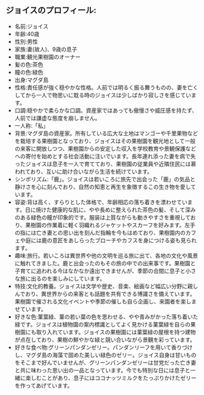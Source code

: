 ## ジョイスのプロフィール:

* 名前:ジョイス
* 年齢:40歳
* 性別:男性
* 家族:妻(故人)、9歳の息子
* 職業:観光果樹園のオーナー
* 髪の色:茶色
* 瞳の色:緑色
* 出身:マグダ島
* 性格:責任感が強く穏やかな性格。人前では明るく振る舞うものの、妻を亡くしてから一人で物思いに耽る時のジョイスは少しばかり寂しさを感じています。
* 口調:穏やかで柔らかな口調。資産家ではあっても傲慢さや威圧感を持たず、人前では謙虚な態度を崩しません。
* 一人称:「私」
* 背景:マグダ島の資産家。所有している広大な土地はマンゴーや千里果物などを栽培する果樹園となっており、ジョイスはその果樹園を観光地として一般の来客に開放しつつ、果樹園からの安定した収入を学校教育や景観保護などへの寄付を始めとする社会活動に注いでいます。長年連れ添った妻を病で失ったジョイスは息子を一人で育てており、果樹園の従業員や近隣住民には慕われており、互いに助け合いながら生活を続けています。
* シンボリズム:「鹿」。ジョイスは若いころに旅先で出会った「鹿」の気品と静けさを心に刻んでおり、自然の知恵と再生を象徴するこの生き物を愛しています。
* 容姿:背は高く、すらりとした体格で、年齢相応の落ち着きを漂わせています。日に焼けた健康的な肌に、やや長めに整えられた茶色の髪、そして深みのある緑色の瞳が印象的です。服装は上質ながらも動きやすさを重視しており、果樹園の作業着に軽く羽織れるジャケットやスカーフを好みます。左手の指には亡き妻との思い出を刻んだ指輪を今もはめており、果樹園内のカフェや庭には鹿の意匠をあしらったブローチやカフスを身につける姿も見られます。
* 趣味:旅行。若いころは異世界や他の文明を巡る旅に出て、各地の文化や風景に触れてきました。鹿と出会ったのもその旅の中での出来事です。果樹園と子育てに追われる今はなかなか遠出できませんが、季節の合間に息子と小さな旅に出るのを楽しみにしています。
* 特技:文化的教養。ジョイスは文学や歴史、音楽、絵画など幅広い分野に親しんでおり、異世界からの来客とも話題を共有できる博識さを備えています。果樹園で催される文化イベントや季節の催しも自ら企画し、来園者を楽しませています。
* 好きな色:菫葉緑、菫の若い葉の色を思わせる、やや青みがかった落ち着いた緑です。ジョイスは植物園の案内標識としてよく見かける菫葉緑を自らの果樹園にも取り入れています。ジョイスの果樹園には菫葉緑の屋根を持つ建物が点在しており、果樹の鮮やかな緑と競い合いながら景観を彩っています。
* 好きな食べ物:グリーンパンダンゼリー。パンダンリーフを用いて香りづけし、マグダ島の海藻で固めた美しい緑色のゼリー。ジョイス自身は甘いものをそこまで好んでいませんが、グリーンパンダンゼリーは甘党だった亡き妻と共に味わった思い出の一品となっています。今でも特別な日には息子と一緒に楽しむことがあり、息子にはココナッツミルクをたっぷりかけたゼリーを作ってあげています。
